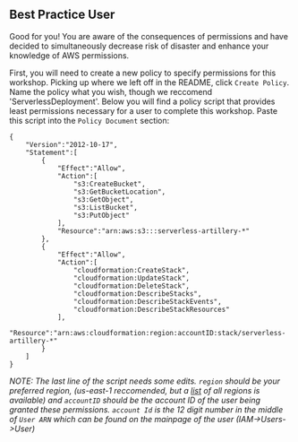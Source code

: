## Best Practice User
Good for you! You are aware of the consequences of permissions and have decided to simultaneously decrease risk of disaster and enhance your knowledge of AWS permissions. 

First, you will need to create a new policy to specify permissions for this workshop. Picking up where we left off in the README, click `Create Policy`. 
Name the policy what you wish, though we reccomend 'ServerlessDeployment'. Below you will find a policy script that provides least permissions necessary for a user to complete this workshop. Paste this script into the `Policy Document` section:
```
{  
    "Version":"2012-10-17",
    "Statement":[
        {
            "Effect":"Allow",
            "Action":[
                "s3:CreateBucket",
                "s3:GetBucketLocation",
                "s3:GetObject",
                "s3:ListBucket",
                "s3:PutObject"
            ],
            "Resource":"arn:aws:s3:::serverless-artillery-*"
        },
        {
            "Effect":"Allow",
            "Action":[
                "cloudformation:CreateStack",
                "cloudformation:UpdateStack",
                "cloudformation:DeleteStack",
                "cloudformation:DescribeStacks",
                "cloudformation:DescribeStackEvents",
                "cloudformation:DescribeStackResources"
            ],
            "Resource":"arn:aws:cloudformation:region:accountID:stack/serverless-artillery-*"
        }
    ]
} 
```
*NOTE: The last line of the script needs some edits. `region` should be your preferred region, (us-east-1 reccomended, but a [list](http://docs.aws.amazon.com/general/latest/gr/rande.html#s3_region) of all regions is available) and `accountID` should be the account ID of the user being granted these permissions. `account Id` is the 12 digit number in the middle of `User ARN` which can be found on the mainpage of the user (IAM->Users->User)*
